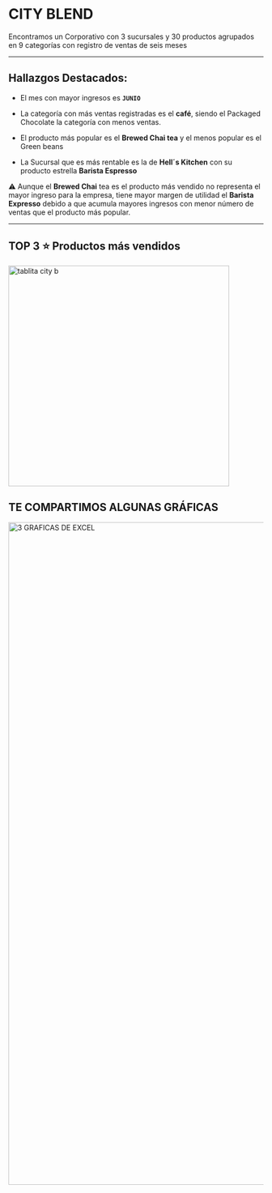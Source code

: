 # CITY BLEND
Encontramos un Corporativo con 3 sucursales y 30 productos agrupados en 9 categorías con registro de ventas de seis meses


***
## Hallazgos Destacados:





- El mes con mayor ingresos es **`JUNIO`**
- La categoría con más ventas registradas es el **café**, siendo el Packaged Chocolate la categoría con menos ventas.
- El producto más popular es el **Brewed Chai tea** y el menos popular es el Green beans

- La Sucursal que es más rentable es la de  **Hell´s Kitchen** con su producto estrella **Barista Espresso**


  
:warning:  Aunque el **Brewed Chai** tea es el producto más vendido  no representa el mayor ingreso para la empresa, tiene mayor margen de utilidad el **Barista Expresso** debido a que acumula mayores ingresos con menor número de ventas que el producto más popular.
***

##  TOP 3 :star:   Productos más vendidos
<img width="436" alt="tablita city b" src="https://github.com/user-attachments/assets/d5b47389-ad10-4635-99dc-70b2845966c4">

## TE COMPARTIMOS ALGUNAS GRÁFICAS

<img width="1309" alt="3 GRAFICAS DE EXCEL" src="https://github.com/user-attachments/assets/10b678d2-b3aa-469e-ab01-e2a72fdfd85a" />


